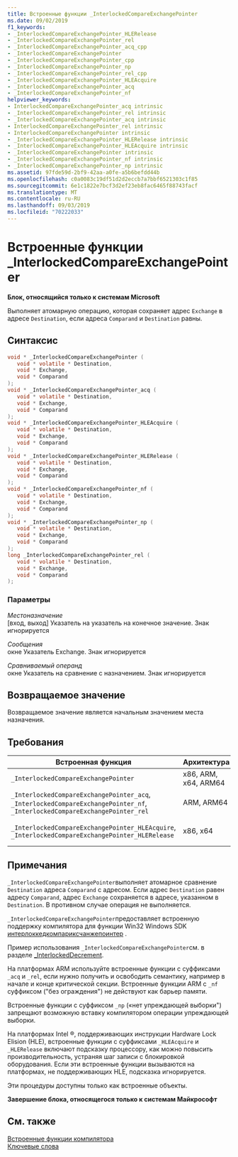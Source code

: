 ```yaml
---
title: Встроенные функции _InterlockedCompareExchangePointer
ms.date: 09/02/2019
f1_keywords:
- _InterlockedCompareExchangePointer_HLERelease
- _InterlockedCompareExchangePointer_rel
- _InterlockedCompareExchangePointer_acq_cpp
- _InterlockedCompareExchangePointer
- _InterlockedCompareExchangePointer_cpp
- _InterlockedCompareExchangePointer_np
- _InterlockedCompareExchangePointer_rel_cpp
- _InterlockedCompareExchangePointer_HLEAcquire
- _InterlockedCompareExchangePointer_acq
- _InterlockedCompareExchangePointer_nf
helpviewer_keywords:
- InterlockedCompareExchangePointer_acq intrinsic
- _InterlockedCompareExchangePointer_rel intrinsic
- _InterlockedCompareExchangePointer_acq intrinsic
- InterlockedCompareExchangePointer_rel intrinsic
- InterlockedCompareExchangePointer intrinsic
- _InterlockedCompareExchangePointer_HLERelease intrinsic
- _InterlockedCompareExchangePointer_HLEAcquire intrinsic
- _InterlockedCompareExchangePointer intrinsic
- _InterlockedCompareExchangePointer_nf intrinsic
- _InterlockedCompareExchangePointer_np intrinsic
ms.assetid: 97fde59d-2bf9-42aa-a0fe-a5b6befdd44b
ms.openlocfilehash: c0a0083c19df51d2d2eccb7a7bbf6521303c1f85
ms.sourcegitcommit: 6e1c1822e7bcf3d2ef23eb8fac6465f88743facf
ms.translationtype: MT
ms.contentlocale: ru-RU
ms.lasthandoff: 09/03/2019
ms.locfileid: "70222033"
---
```

# <a name="_interlockedcompareexchangepointer-intrinsic-functions"></a>Встроенные функции _InterlockedCompareExchangePointer

**Блок, относящийся только к системам Microsoft**

Выполняет атомарную операцию, которая сохраняет адрес `Exchange` в адресе `Destination`, если адреса `Comparand` и `Destination` равны.

## <a name="syntax"></a>Синтаксис

```C
void * _InterlockedCompareExchangePointer (
   void * volatile * Destination,
   void * Exchange,
   void * Comparand
);
void * _InterlockedCompareExchangePointer_acq (
   void * volatile * Destination,
   void * Exchange,
   void * Comparand
);
void * _InterlockedCompareExchangePointer_HLEAcquire (
   void * volatile * Destination,
   void * Exchange,
   void * Comparand
);
void * _InterlockedCompareExchangePointer_HLERelease (
   void * volatile * Destination,
   void * Exchange,
   void * Comparand
);
void * _InterlockedCompareExchangePointer_nf (
   void * volatile * Destination,
   void * Exchange,
   void * Comparand
);
void * _InterlockedCompareExchangePointer_np (
   void * volatile * Destination,
   void * Exchange,
   void * Comparand
);
long _InterlockedCompareExchangePointer_rel (
   void * volatile * Destination,
   void * Exchange,
   void * Comparand
);
```

### <a name="parameters"></a>Параметры

*Местоназначение*\
[вход, выход] Указатель на указатель на конечное значение. Знак игнорируется

*Сообщения*\
окне Указатель Exchange. Знак игнорируется

*Сравниваемый операнд*\
окне Указатель на сравнение с назначением. Знак игнорируется

## <a name="return-value"></a>Возвращаемое значение

Возвращаемое значение является начальным значением места назначения.

## <a name="requirements"></a>Требования

|Встроенная функция|Архитектура|Header|
|---------------|------------------|------------|
|`_InterlockedCompareExchangePointer`|x86, ARM, x64, ARM64|\<> Intrin.h|
|`_InterlockedCompareExchangePointer_acq`, `_InterlockedCompareExchangePointer_nf`, `_InterlockedCompareExchangePointer_rel`|ARM, ARM64|\<> ииинтрин.h|
|`_InterlockedCompareExchangePointer_HLEAcquire`, `_InterlockedCompareExchangePointer_HLERelease`|x86, x64|\<> использованием immintrin.h|

## <a name="remarks"></a>Примечания

`_InterlockedCompareExchangePointer`выполняет атомарное сравнение `Destination` адреса `Comparand` с адресом. Если адрес `Destination` равен адресу `Comparand`, адрес `Exchange` сохраняется в адресе, указанном в `Destination`. В противном случае операция не выполняется.

`_InterlockedCompareExchangePointer`предоставляет встроенную поддержку компилятора для функции Win32 Windows SDK [интерлоккедкомпариксчанжепоинтер](/windows-hardware/drivers/ddi/content/wdm/nf-wdm-interlockedcompareexchangepointer) .

Пример использования `_InterlockedCompareExchangePointer`см. в разделе [_InterlockedDecrement](../intrinsics/interlockeddecrement-intrinsic-functions.md).

На платформах ARM используйте встроенные функции с суффиксами `_acq` и `_rel`, если нужно получить и освободить семантику, например в начале и конце критической секции. Встроенные функции ARM с `_nf` суффиксом ("без ограждения") не действуют как барьер памяти.

Встроенные функции с суффиксом `_np` («нет упреждающей выборки") запрещают возможную вставку компилятором операции упреждающей выборки.

На платформах Intel ®, поддерживающих инструкции Hardware Lock Elision (HLE), встроенные функции с суффиксами `_HLEAcquire` и `_HLERelease` включают подсказку процессору, как можно повысить производительность, устраняя шаг записи с блокировкой оборудования. Если эти встроенные функции вызываются на платформах, не поддерживающих HLE, подсказка игнорируется.

Эти процедуры доступны только как встроенные объекты.

**Завершение блока, относящегося только к системам Майкрософт**

## <a name="see-also"></a>См. также

[Встроенные функции компилятора](../intrinsics/compiler-intrinsics.md)\
[Ключевые слова](../cpp/keywords-cpp.md)

